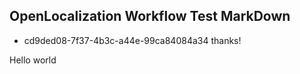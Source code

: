 ## OpenLocalization Workflow Test MarkDown
* cd9ded08-7f37-4b3c-a44e-99ca84084a34 
thanks!

Hello world